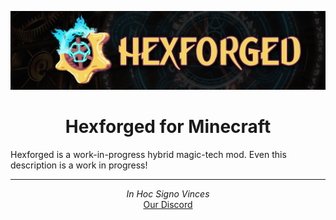 ![Banner](documents/HexforgedBanner.png)

<h1 align="center">
Hexforged for Minecraft
</h1>

Hexforged is a work-in-progress hybrid magic-tech mod. Even this description is a work in progress!


<hr/>
<p align="center">
  <i>In Hoc Signo Vinces</i>
  <br/>
  <a href="https://discord.gg/kyBCuYUzFB">Our Discord</a>
</p>


